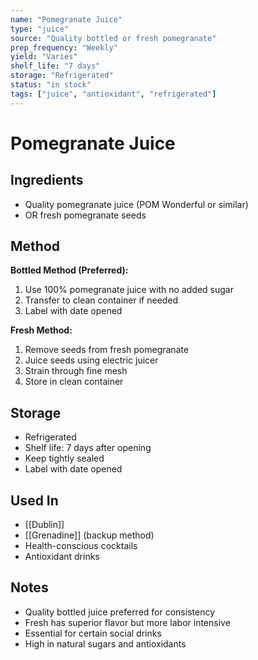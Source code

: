 ```yaml
---
name: "Pomegranate Juice"
type: "juice"
source: "Quality bottled or fresh pomegranate"
prep_frequency: "Weekly"
yield: "Varies"
shelf_life: "7 days"
storage: "Refrigerated"
status: "in stock"
tags: ["juice", "antioxidant", "refrigerated"]
---
```


# Pomegranate Juice

## Ingredients
- Quality pomegranate juice (POM Wonderful or similar)
- OR fresh pomegranate seeds

## Method
**Bottled Method (Preferred):**
1. Use 100% pomegranate juice with no added sugar
2. Transfer to clean container if needed
3. Label with date opened

**Fresh Method:**
1. Remove seeds from fresh pomegranate
2. Juice seeds using electric juicer
3. Strain through fine mesh
4. Store in clean container

## Storage
- Refrigerated
- Shelf life: 7 days after opening
- Keep tightly sealed
- Label with date opened

## Used In
- [[Dublin]]
- [[Grenadine]] (backup method)
- Health-conscious cocktails
- Antioxidant drinks

## Notes
- Quality bottled juice preferred for consistency
- Fresh has superior flavor but more labor intensive
- Essential for certain social drinks
- High in natural sugars and antioxidants